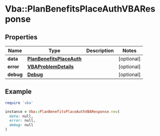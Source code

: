 # Vba::PlanBenefitsPlaceAuthVBAResponse

## Properties

| Name | Type | Description | Notes |
| ---- | ---- | ----------- | ----- |
| **data** | [**PlanBenefitsPlaceAuth**](PlanBenefitsPlaceAuth.md) |  | [optional] |
| **error** | [**VBAProblemDetails**](VBAProblemDetails.md) |  | [optional] |
| **debug** | [**Debug**](Debug.md) |  | [optional] |

## Example

```ruby
require 'vba'

instance = Vba::PlanBenefitsPlaceAuthVBAResponse.new(
  data: null,
  error: null,
  debug: null
)
```


